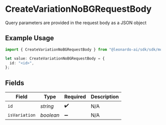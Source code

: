 # CreateVariationNoBGRequestBody

Query parameters are provided in the request body as a JSON object

## Example Usage

```typescript
import { CreateVariationNoBGRequestBody } from "@leonardo-ai/sdk/sdk/models/operations";

let value: CreateVariationNoBGRequestBody = {
  id: "<id>",
};
```

## Fields

| Field              | Type               | Required           | Description        |
| ------------------ | ------------------ | ------------------ | ------------------ |
| `id`               | *string*           | :heavy_check_mark: | N/A                |
| `isVariation`      | *boolean*          | :heavy_minus_sign: | N/A                |